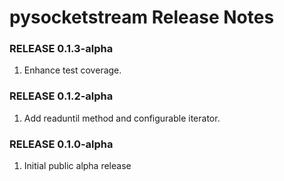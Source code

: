 # pysocketstream Release Notes

### RELEASE 0.1.3-alpha

1. Enhance test coverage.

### RELEASE 0.1.2-alpha

1. Add readuntil method and configurable iterator.

### RELEASE 0.1.0-alpha

1. Initial public alpha release
